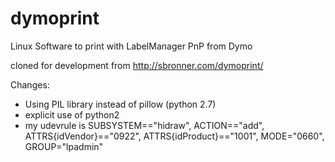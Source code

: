 dymoprint
=========

Linux Software to print with LabelManager PnP from Dymo


cloned for development from http://sbronner.com/dymoprint/

Changes:

- Using PIL library instead of pillow (python 2.7)
- explicit use of python2
- my udevrule is SUBSYSTEM=="hidraw", ACTION=="add", ATTRS{idVendor}=="0922", ATTRS{idProduct}=="1001", MODE="0660", GROUP="lpadmin"

